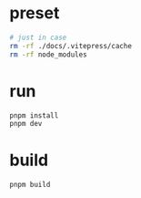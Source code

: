 # preset

```bash
# just in case
rm -rf ./docs/.vitepress/cache
rm -rf node_modules
```

# run

```bash
pnpm install
pnpm dev
```

# build

```bash
pnpm build
```
